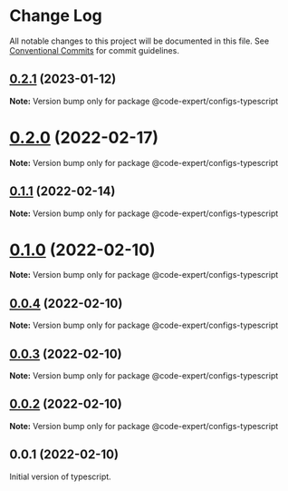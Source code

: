 # Change Log

All notable changes to this project will be documented in this file.
See [Conventional Commits](https://conventionalcommits.org) for commit guidelines.

## [0.2.1](https://github.com/CodeExpertETH/configs/compare/@code-expert/configs-typescript@0.2.0...@code-expert/configs-typescript@0.2.1) (2023-01-12)

**Note:** Version bump only for package @code-expert/configs-typescript





# [0.2.0](https://github.com/CodeExpertETH/configs/compare/@code-expert/configs-typescript@0.1.1...@code-expert/configs-typescript@0.2.0) (2022-02-17)

**Note:** Version bump only for package @code-expert/configs-typescript





## [0.1.1](https://github.com/CodeExpertETH/configs/compare/@code-expert/configs-typescript@0.1.0...@code-expert/configs-typescript@0.1.1) (2022-02-14)

**Note:** Version bump only for package @code-expert/configs-typescript





# [0.1.0](https://github.com/CodeExpertETH/configs/compare/@code-expert/configs-typescript@0.0.4...@code-expert/configs-typescript@0.1.0) (2022-02-10)

**Note:** Version bump only for package @code-expert/configs-typescript





## [0.0.4](https://github.com/CodeExpertETH/configs/compare/@code-expert/configs-typescript@0.0.3...@code-expert/configs-typescript@0.0.4) (2022-02-10)

**Note:** Version bump only for package @code-expert/configs-typescript





## [0.0.3](https://github.com/CodeExpertETH/configs/compare/@code-expert/configs-typescript@0.0.2...@code-expert/configs-typescript@0.0.3) (2022-02-10)

**Note:** Version bump only for package @code-expert/configs-typescript





## [0.0.2](https://github.com/CodeExpertETH/configs/compare/@code-expert/configs-typescript@0.1.4...@code-expert/configs-typescript@0.0.2) (2022-02-10)

**Note:** Version bump only for package @code-expert/configs-typescript





## 0.0.1 (2022-02-10)

Initial version of typescript.
